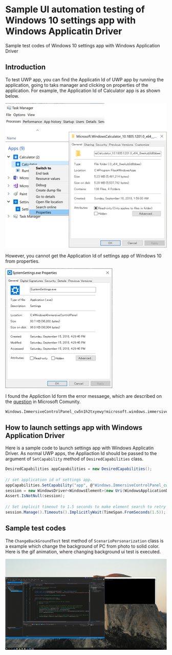 # Sample UI automation testing of Windows 10 settings app with Windows Applicatin Driver

Sample test codes of Windows 10 settings app with Windows Application Driver

## Introduction

To test UWP app, you can find the Applicatin Id of UWP app by running the application, going to taks manager and clicking on properties of the application.
For example, the Application Id of Calculator app is as shown below.

![Calculator](https://github.com/tafuji/WinAppDriver-SettingsTestSample/raw/master/Screenshots/01-Calculator.png)

However, you cannot get the Application Id of settings app of Windows 10 from properties.

![Settingsapp](https://github.com/tafuji/WinAppDriver-SettingsTestSample/raw/master/Screenshots/02-SettingsApp.png)

I found the Appliction Id form the error messaege, which are described on the [question](https://answers.microsoft.com/en-us/windows/forum/windows_10-start/pc-settings-wont-open-since-new-windows-10-upgrade/f9d764da-1fd3-4c84-a1ff-6fec9b378a89) in Microsoft Comunity.

```text
Windows.ImmersiveControlPanel_cw5n1h2txyewy!microsoft.windows.immersivecontrolpanel
```

## How to launch settings app with Windows Application Driver

Here is a sample code to launch settings app with Windows Applicatin Driver. As normal UWP apps, the Appliaction Id should be passed to the argument of  ```SetCapability``` method of ```DesiredCapabilities``` class.

```csharp
DesiredCapabilities appCapabilities = new DesiredCapabilities();

// set application id of settings app.
appCapabilities.SetCapability("app", @"Windows.ImmersiveControlPanel_cw5n1h2txyewy!microsoft.windows.immersivecontrolpanel");
session = new WindowsDriver<WindowsElement>(new Uri(WindowsApplicationDriverUrl), appCapabilities);
Assert.IsNotNull(session);

// Set implicit timeout to 1.5 seconds to make element search to retry every 500 ms for at most three times
session.Manage().Timeouts().ImplicitlyWait(TimeSpan.FromSeconds(1.5));

```

## Sample test codes

The ```ChangeBackGroundTest``` test method of ```ScenarioPersonarization``` class is a example which change the background of PC from photo to solid color. Here is the gif animation, where changing background ui test is executed.

![demo](https://github.com/tafuji/WinAppDriver-SettingsTestSample/raw/master/Screenshots/03-demo.gif)
